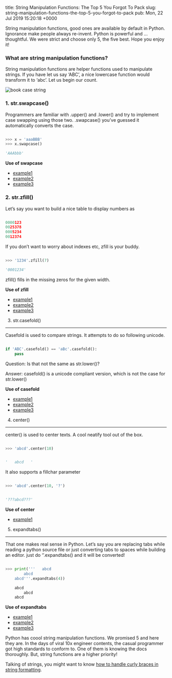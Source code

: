 title: String Manipulation Functions: The Top 5 You Forgot To Pack
slug: string-manipulation-functions-the-top-5-you-forgot-to-pack
pub: Mon, 22 Jul 2019 15:20:18 +0000


 String manipulation functions, good ones are available by default in Python. Ignorance make people always re-invent. Python is powerful and … thoughtful. We were strict and choose only 5, the five best. Hope you enjoy it!




### What are string manipulation functions?




String manipulation functions are helper functions used to manipulate strings. If you have let us say ‘ABC’, a nice lowercase function would transform it to ‘abc’. Let us begin our count.




![book case string](https://images.unsplash.com/photo-1479142506502-19b3a3b7ff33?ixlib=rb-1.2.1&ixid=eyJhcHBfaWQiOjEyMDd9&auto=format&fit=crop&w=750&q=80)


### 1. str.swapcase()




Programmers are familiar with .upper() and .lower() and try to implement case swapping using those two. .swapcase() you’ve guessed it automatically converts the case.





```python

>>> x = 'aaaBBB'
>>> x.swapcase()

'AAAbbb'


```



**Use of swapcase**




* [example1](https://github.com/samtregar/zoomascii/blob/af252c2dbba16dddd2bcd1800bc86f38b2bdb0b2/tests/bench.py#L16)
* [example2](https://github.com/MargusHenning/Programmeerimine/blob/5e9928ee9653fd55b2760a5cf4fd4d7313fe49f7/00-Kodutöö31.10.py#L4)
* [example3](https://github.com/AndrewDuncan/Doublecoset/blob/e29c9aaa483964ae469a0d4f6b3904d61e800dd2/python/genfold/adj_gen.py#L67)




### 2. str.zfill()




Let’s say you want to build a nice table to display numbers as





```python

0000123
0025378
0005234
0012374


```



If you don’t want to worry about indexes etc, zfill is your buddy.





```python

>>> '1234'.zfill(7)

'0001234'


```



zfill() fills in the missing zeros for the given width.




**Use of zfill**




* [example1](https://github.com/coopci/spring-performance/blob/7e30e88d27b687b92fe8617d5e65dc7d5f5a5dd7/gen-class.py#L19)
* [example2](https://github.com/SAMMYKH/comp/blob/0e62861717494b92d682c4d439eb60ba33a558be/board/axent/ag14003/applications/mrwa_vsls/overlay/usr/lib/python2.7/site-packages/rtacomms/rtalog.py#L16)
* [example3](https://github.com/wildcardcorp/samson/blob/9966d23a1ecebb9eeab8490f799d05413d0ac643/tests/primitives/test_camellia.py#L8)




3. str.casefold()
-----------------




Casefold is used to compare strings. It attempts to do so following unicode.





```python

if 'ABC'.casefold() == 'aBc'.casefold():
    pass


```



Question: Is that not the same as str.lower()?




Answer: casefold() is a unicode compliant version, which is not the case for str.lower()




**Use of casefold**




* [example1](https://github.com/pylangstudy/201708/blob/126b1af96a1d1f57522d5a1d435b58597bea2e57/02/01/endswith.py#L7)
* [example2](https://github.com/ThatsGobbles/cheffu-old/blob/dfd8121718f82a5f9288d9acdd0544613e1ad7b9/cheffu/helpers.py#L90)
* [example3](https://github.com/tiberiuv/Information-Retrieval-Search-Engine/blob/c501e20cd1c2e499148942f587851f7fd56d292c/CourseWork%202/util/UEAlite.py#L161)




4. center()
-----------




center() is used to center texts. A cool neatify tool out of the box.





```python

>>> 'abcd'.center(10)


'   abcd   '


```



It also supports a fillchar parameter





```python

>>> 'abcd'.center(10, '?')


'???abcd???'


```



**Use of center**




* [example1](https://github.com/epfeff/smartbetas/blob/9262dd21f0800647e4e723470dfb361c1c464282/smartbetas/i_o.py#L21)




5. expandtabs()
---------------




That one makes real sense in Python. Let’s say you are replacing tabs while reading a python source file or just converting tabs to spaces while building an editor. just do ‘’.expandtabs() and it will be converted!





```python

>>> print('''   abcd
        abcd
    abcd'''.expandtabs(4))

    abcd
        abcd
    abcd

```



**Use of expandtabs**




* [example1](https://github.com/mcaire/umat_nlv_1d/blob/ef4663a03b41873e0122bc9d2cf3c22434d8f60b/abaqus_umat_nlv_beam.py#L53)
* [example2](https://github.com/snebaybay/python/blob/9f22902f1b0ecc13060889b620b0482d58bd7374/django/djangoEnv/lib/python2.7/site-packages/pygraphviz/tests/test_attribute_defaults.py#L16)
* [example3](https://github.com/barkow/linux-can-python/blob/94a7189f46b6d7693dfe0b21ca3872ad867103c4/Tools/scripts/pindent.py#L101)




Python has coool string manipulation functions. We promised 5 and here they are. In the days of viral 10x engineer contents, the casual programmer got high standards to conform to. One of them is knowing the docs thoroughly. But, string functions are a higher priority!




Talking of strings, you might want to know [how to handle curly braces in string formatting](https://www.pythonmembers.club/2018/05/09/handling-curly-braces-in-string-formatting-python/).




